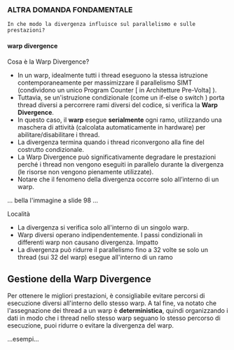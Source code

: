 ### ALTRA DOMANDA FONDAMENTALE
    In che modo la divergenza influisce sul parallelismo e sulle prestazioni?

#### warp divergence
Cosa è la Warp Divergence?

- In un warp, idealmente tutti i thread eseguono la stessa istruzione contemporaneamente per massimizzare il parallelismo SIMT (condividono un unico Program Counter [ in Architetture Pre-Volta] ).
- Tuttavia, se un'istruzione condizionale (come un if-else o switch ) porta thread diversi a percorrere rami diversi del codice, si verifica la __Warp Divergence__.
- In questo caso, il __warp__ esegue __serialmente__ ogni ramo, utilizzando una maschera di attività (calcolata automaticamente in hardware) per abilitare/disabilitare i thread.
- La divergenza termina quando i thread riconvergono alla fine del costrutto condizionale.
- La Warp Divergence può significativamente degradare le prestazioni perché i thread non vengono eseguiti in parallelo durante la divergenza (le risorse non vengono pienamente utilizzate).
- Notare che il fenomeno della divergenza occorre solo all’interno di un warp.

... bella l'immagine a slide 98 ...

Località
- La divergenza si verifica solo all'interno di un singolo warp.
- Warp diversi operano indipendentemente. I passi condizionali in differenti warp non causano divergenza.
Impatto
- La divergenza può ridurre il parallelismo fino a 32 volte se solo un thread (sui 32 del warp) esegue all'interno di un ramo

## Gestione della Warp Divergence
Per ottenere le migliori prestazioni, è consigliabile evitare percorsi di esecuzione diversi all'interno dello stesso warp. A tal fine, va notato che l'assegnazione dei thread a un warp è __deterministica__, quindi organizzando i dati in modo che i thread nello stesso warp seguano lo stesso percorso di
esecuzione, puoi ridurre o evitare la divergenza del warp.

...esempi...